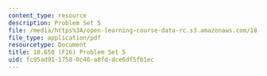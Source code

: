 ```yaml
---
content_type: resource
description: Problem Set 5
file: /media/https%3A/open-learning-course-data-rc.s3.amazonaws.com/18-650-statistics-for-applications-fall-2016/fc95ad9117580c46a8fddce6df5fb1ec_MIT18_650F16_PSet5.pdf
file_type: application/pdf
resourcetype: Document
title: 18.650 (F16) Problem Set 5
uid: fc95ad91-1758-0c46-a8fd-dce6df5fb1ec
---
```

